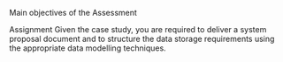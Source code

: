 Main objectives of the Assessment

Assignment
Given the case study, you are required to deliver a system proposal document and to structure the
data storage requirements using the appropriate data modelling techniques.
